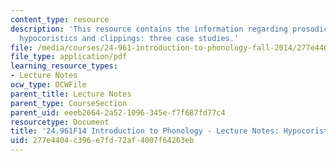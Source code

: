 ```yaml
---
content_type: resource
description: 'This resource contains the information regarding prosodic morphology-2a:
  hypocoristics and clippings: three case studies.'
file: /media/courses/24-961-introduction-to-phonology-fall-2014/277e4404c396e7fd72af4007f64263eb_MIT24_961F14_Lecture27a.pdf
file_type: application/pdf
learning_resource_types:
- Lecture Notes
ocw_type: OCWFile
parent_title: Lecture Notes
parent_type: CourseSection
parent_uid: eeeb2664-2a52-1096-345e-f7f687fd77c4
resourcetype: Document
title: '24.961F14 Introduction to Phonology - Lecture Notes: Hypocoristics and Clippings'
uid: 277e4404-c396-e7fd-72af-4007f64263eb
---
```

